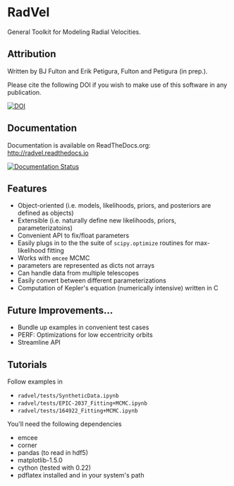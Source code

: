 # RadVel

General Toolkit for Modeling Radial Velocities.

## Attribution

Written by BJ Fulton and Erik Petigura, Fulton and Petigura (in prep.).

Please cite the following DOI if you wish to make use of this software in any publication.

[![DOI](https://zenodo.org/badge/DOI/10.5281/zenodo.580821.svg)](https://doi.org/10.5281/zenodo.580821)

## Documentation

Documentation is available on ReadTheDocs.org: http://radvel.readthedocs.io

[![Documentation Status](https://readthedocs.org/projects/radvel/badge/?version=master)](http://radvel.readthedocs.io/en/master/?badge=master)

## Features

- Object-oriented (i.e. models, likelihoods, priors, and posteriors are defined as objects)
- Extensible (i.e. naturally define new likelihoods, priors, parameterizatoins)
- Convenient API to fix/float parameters
- Easily plugs in to the the suite of `scipy.optimize` routines for max-likelihood fitting 
- Works with `emcee` MCMC
- parameters are represented as dicts not arrays
- Can handle data from multiple telescopes
- Easily convert between different parameterizations
- Computation of Kepler's equation (numerically intensive) written in C

## Future Improvements...

- Bundle up examples in convenient test cases
- PERF: Optimizations for low eccentricity orbits
- Streamline API

## Tutorials 

Follow examples in

- `radvel/tests/SyntheticData.ipynb`
- `radvel/tests/EPIC-2037_Fitting+MCMC.ipynb`
- `radvel/tests/164922_Fitting+MCMC.ipynb`

You'll need the following dependencies

- emcee
- corner 
- pandas (to read in hdf5)
- matplotlib-1.5.0
- cython (tested with 0.22)
- pdflatex installed and in your system's path

